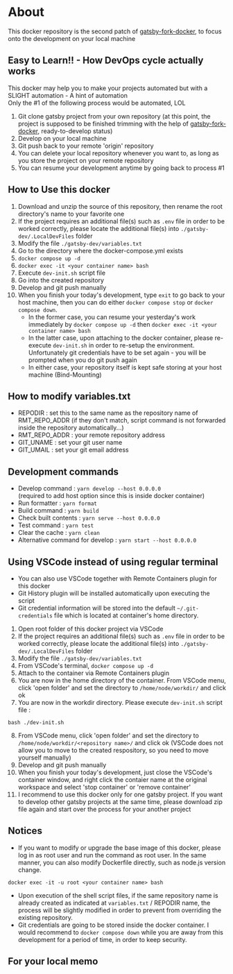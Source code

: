 # About
This docker repository is the second patch of [gatsby-fork-docker](https://github.com/Shinya-GitHub-Center/gatsby-fork-docker), to focus onto the development on your local machine

## Easy to Learn!! - How DevOps cycle actually works
This docker may help you to make your projects automated but with a SLIGHT automation - A hint of automation  
Only the #1 of the following process would be automated, LOL

1. Git clone gatsby project from your own repository (at this point, the project is supposed to be finished trimming with the help of [gatsby-fork-docker](https://github.com/Shinya-GitHub-Center/gatsby-fork-docker), ready-to-develop status)
2. Develop on your local machine
3. Git push back to your remote 'origin' repository
4. You can delete your local repository whenever you want to, as long as you store the project on your remote repository
5. You can resume your development anytime by going back to process #1

## How to Use this docker
1. Download and unzip the source of this repository, then rename the root directory's name to your favorite one
2. If the project requires an additional file(s) such as `.env` file in order to be worked correctly, please locate the additional file(s) into `./gatsby-dev/.LocalDevFiles` folder
3. Modify the file `./gatsby-dev/variables.txt`
4. Go to the directory where the docker-compose.yml exists
5. `docker compose up -d`
6. `docker exec -it <your container name> bash`
7. Execute `dev-init.sh` script file
8. Go into the created repository
9. Develop and git push manually
10. When you finish your today's development, type `exit` to go back to your host machine, then you can do either `docker compose stop` or `docker compose down`. 
    * In the former case, you can resume your yesterday's work immediately by `docker compose up -d` then `docker exec -it <your container name> bash`
    * In the latter case, upon attaching to the docker container, please re-execute `dev-init.sh` in order to re-setup the environment. Unfortunately git credentials have to be set again - you will be prompted when you do git push again
    * In either case, your repository itself is kept safe storing at your host machine (Bind-Mounting)

## How to modify variables.txt
* REPODIR : set this to the same name as the repository name of RMT_REPO_ADDR (if they don't match, script command is not forwarded inside the repository automatically...)
* RMT_REPO_ADDR : your remote repository address
* GIT_UNAME : set your git user name
* GIT_UMAIL : set your git email address

## Development commands
* Develop command : `yarn develop --host 0.0.0.0`  
(required to add host option since this is  inside docker container)
* Run formatter : `yarn format`
* Build command : `yarn build`
* Check built contents : `yarn serve --host 0.0.0.0`
* Test command : `yarn test`
* Clear the cache : `yarn clean`
* Alternative command for develop : `yarn start --host 0.0.0.0`

## Using VSCode instead of using regular terminal
* You can also use VSCode together with Remote Containers plugin for this docker
* Git History plugin will be installed automatically upon executing the script
* Git credential information will be stored into the default `~/.git-credentials` file which is located at container's home directory.

1. Open root folder of this docker project via VSCode
2. If the project requires an additional file(s) such as `.env` file in order to be worked correctly, please locate the additional file(s) into `./gatsby-dev/.LocalDevFiles` folder
3. Modify the file `./gatsby-dev/variables.txt`
4. From VSCode's terminal, `docker compose up -d`
5. Attach to the container via Remote Containers plugin
6. You are now in the home directory of the container. From VSCode menu, click 'open folder' and set the directory to `/home/node/workdir/` and click ok
7. You are now in the workdir directory. Please execute `dev-init.sh` script file :
```
bash ./dev-init.sh
```
8. From VSCode menu, click 'open folder' and set the directory to `/home/node/workdir/<repository name>/` and click ok (VSCode does not allow you to move to the created respository, so you need to move yourself manually)
9. Develop and git push manually
10. When you finish your today's development, just close the VSCode's container window, and right click the contaier name at the original workspace and select 'stop container' or 'remove container'
11. I recommend to use this docker only for one gatsby project. If you want to develop other gatsby projects at the same time, please download zip file again and start over the process for your another project

## Notices
* If you want to modify or upgrade the base image of this docker, please log in as root user and run the command as root user. In the same manner, you can also modify Dockerfile directly, such as node.js version change.
```
docker exec -it -u root <your container name> bash
```
* Upon execution of the shell script files, if the same repository name is already created as indicated at `variables.txt` / REPODIR name, the process will be slightly modified in order to prevent from overriding the existing repository.
* Git credentials are going to be stored inside the docker container. I would recommend to `docker compose down` while you are away from this development for a period of time, in order to keep security.

## For your local memo
